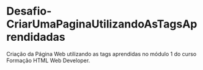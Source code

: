 # Desafio-CriarUmaPaginaUtilizandoAsTagsAprendidadas
Criação da Página Web utilizando as tags aprendidas no módulo 1 do curso Formação HTML Web Developer.
